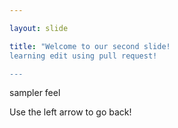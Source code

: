 ```yaml
---

layout: slide

title: "Welcome to our second slide!
learning edit using pull request!

---
```


sampler feel

Use the left arrow to go back!
